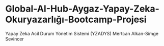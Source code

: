 # Global-AI-Hub-Aygaz-Yapay-Zeka-Okuryazarlığı-Bootcamp-Projesi
Yapay Zeka Acil Durum Yönetim Sistemi (YZADYS)
Mertcan Alkan-Simge Sevincer
